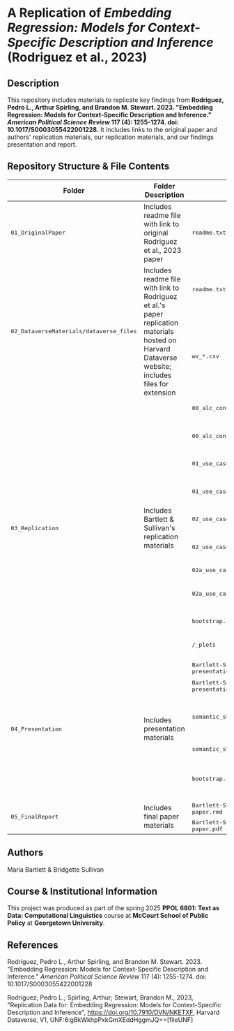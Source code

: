 # A Replication of _Embedding Regression: Models for Context-Specific Description and Inference_ (Rodriguez et al., 2023)

## Description

This repository includes materials to replicate key findings from **Rodriguez, Pedro L., Arthur Spirling, and Brandon M. Stewart. 2023. "Embedding Regression: Models for Context-Specific Description and Inference." *American Political Science Review* 117 (4): 1255-1274. doi: 10.1017/S0003055422001228.** It includes links to the original paper and authors' replication materials, our replication materials, and our findings presentation and report.

## Repository Structure & File Contents

<table>
	<thead>
    		<tr>
	      		<th>Folder</th>
	      		<th>Folder Description</th>
			<th>Included File</th>
			<th>File Description</th>
    		</tr>
  	</thead>
  	<tbody>
    		<tr>
        		<td><tt>01_OriginalPaper</tt></td>
			<td>Includes readme file with link to original Rodriguez et al., 2023 paper </td>
			<td><tt>readme.txt</tt></td>
			<td>Links to original Rodriguez et al., 2023 paper</td>
    		</tr>
		<tr>
        		<td rowspan="2"><tt>02_DataverseMaterials/dataverse_files</tt></td>
			<td rowspan="2">Includes readme file with link to Rodriguez et al.'s paper replication materials hosted on Harvard Dataverse website; includes files for extension</td>
			<td><tt>readme.txt</tt></td>
			<td>Links to Rodriguez et al.'s paper replication materials hosted on Harvard Dataverse website</td>
    		</tr>
            <td><tt>wv_*.csv</tt></td>
			<td><tt>Word embedding vectors for the focal word (empire) for Congressional Records (cr) and Parliamentary Speeches (ps) before (pre) and after (post) 1949 to use in cosine similarity calculation.</td>
    		</tr>
    		<tr>
        		<td rowspan="10"><tt>03_Replication</tt></td>
			<td rowspan="10">Includes Bartlett & Sullivan's replication materials</td>
			<td><tt>00_alc_context_exemplar.qmd</tt></td>
			<td>QMD script to replicate "Framework in Action"</td>
    		</tr>
    		<tr>
        		</td><td><tt>00_alc_context_exemplar.html</tt></td>
			<td>HTML output from running <tt>00_alc_context_exemplar.qmd</tt> script; presents code collated alongside output</td>
		</tr>
        <tr>
        		</td><td><tt>01_use_case1_group_meanings.qmd</tt></td>
			<td>QMD script to replicate framework use case 1</td>
		</tr>
        <tr>
        		</td><td><tt>01_use_case1_group_meanings.html</tt></td>
			<td>HTML output from running <tt>01_use_case1_group_meanings.qmd</tt> script; presents code collated alongside output</td>
		</tr>
        <tr>
        		</td><td><tt>02_use_case2_temporal_changes.qmd</tt></td>
			<td>QMD script to replicate framework use case 2</td>
		</tr>
        <tr>
        		</td><td><tt>02_use_case2_temporal_changes.html</tt></td>
			<td>HTML output from running <tt>02_use_case2_temporal_changes.qmd</tt> script; presents code collated alongside output</td>
		</tr>
        <tr>
        		</td><td><tt>02a_use_case2_extension.qmd</tt></td>
			<td>QMD script to execute validation</td>
		</tr>
        <tr>
        		</td><td><tt>02a_use_case2_extension.html</tt></td>
			<td>HTML output from running <tt>02a_use_case2_extension.qmd</tt> script; presents code collated alongside output</td>
		</tr>
		<tr>
        		</td><td><tt>bootstrap.css</tt></td>
			<td>CSS code called in QMD files for HTML formatting</td>
		</tr>
        <tr>
        		</td><td><tt>/_plots</tt></td>
			<td>Plots replicated from analyses; called in <tt>Bartlett-Sullivan-replication-2-presentation.qmd</tt></td>
		</tr>
  		<tr>
        		<td rowspan="5"><tt>04_Presentation</tt></td>
			<td rowspan="5">Includes presentation materials</td>
			<td><tt>Bartlett-Sullivan-replication-2-presentation.qmd</tt></td>
			<td>QMD script to produce presentation</td>
    		</tr>
    		<tr>
        		</td><td><tt>Bartlett-Sullivan-replication-2-presentation.html</tt></td>
			<td>Presentation given on 4/3/25</td>
		</tr>
        <tr>
        		</td><td><tt>semantic_shift_walkthrough.qmd</tt></td>
			<td>QMD walk-through of "Framework in action" as part of presentation (Rodriguez et al. analytic code + Bartlett, Sullivan formatting) </td>
		</tr>
        <tr>
        		</td><td><tt>semantic_shift_walkthrough.html</tt></td>
			<td>HTML output from running <tt>semantic_shift_walkthrough.qmd</tt></td>
		</tr>
		<tr>
        		</td><td><tt>bootstrap.scss</tt></td>
			<td>CSS code called in <tt>Bartlett-Sullivan-replication-2-presentation.qmd</tt> for HTML formatting in <tt>Bartlett-Sullivan-replication-2-presentation.html</tt></td>
		</tr>
  		<tr>
        		<td rowspan="2"><tt>05_FinalReport</tt></td>
			<td rowspan="2">Includes final paper materials</td>
			<td><tt>Bartlett-Sullivan-replication-2-paper.rmd</tt></td>
			<td>RMD script to produce <tt>Bartlett-Sullivan-replication-2-paper.pdf</tt></td>
    		</tr>
    		<tr>
        		</td><td><tt>Bartlett-Sullivan-replication-2-paper.pdf</tt></td>
			<td>Bartlett & Sullivan final paper</td>
		</tr>

</table>

## Authors

Maria Bartlett & Bridgette Sullivan

## Course & Institutional Information

This project was produced as part of the spring 2025 **PPOL 6801: Text as Data: Computational Linguistics** course at **McCourt School of Public Policy** at **Georgetown University**.

## References

Rodriguez, Pedro L., Arthur Spirling, and Brandon M. Stewart. 2023. "Embedding Regression: Models for Context-Specific Description and Inference." *American Political Science Review* 117 (4): 1255-1274. doi: 10.1017/S0003055422001228

Rodriguez, Pedro L.; Spirling, Arthur; Stewart, Brandon M., 2023, "Replication Data for: Embedding Regression: Models for Context-Specific Description and Inference", https://doi.org/10.7910/DVN/NKETXF, Harvard Dataverse, V1, UNF:6:gBkWkhpPxkGmXEddHggmJQ==[fileUNF]
